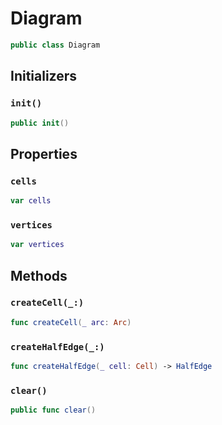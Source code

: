 # Diagram

``` swift
public class Diagram
```

## Initializers

### `init()`

``` swift
public init()
```

## Properties

### `cells`

``` swift
var cells
```

### `vertices`

``` swift
var vertices
```

## Methods

### `createCell(_:)`

``` swift
func createCell(_ arc: Arc)
```

### `createHalfEdge(_:)`

``` swift
func createHalfEdge(_ cell: Cell) -> HalfEdge
```

### `clear()`

``` swift
public func clear()
```
